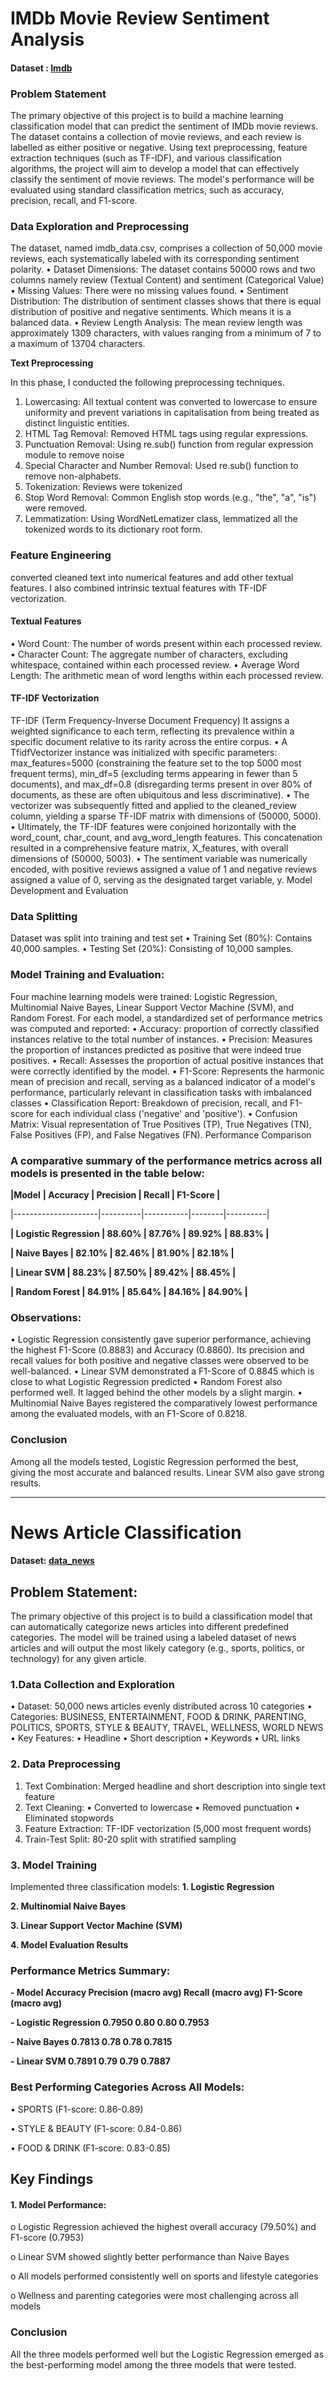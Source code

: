 # **IMDb Movie Review Sentiment Analysis**

#### Dataset : [Imdb](https://docs.google.com/spreadsheets/d/106x15uz8ccQ6Wvpc8-sYjXisBN8vewS435I7z3wd4sw/edit?gid=1889101679#gid=1889101679)

### **Problem Statement**
  
The primary objective of this project is to build a machine learning classification model that
can predict the sentiment of IMDb movie reviews. The dataset contains a collection of movie
reviews, and each review is labelled as either positive or negative.
Using text preprocessing, feature extraction techniques (such as TF-IDF), and various
classification algorithms, the project will aim to develop a model that can effectively classify
the sentiment of movie reviews. The model's performance will be evaluated using standard
classification metrics, such as accuracy, precision, recall, and F1-score.

### **Data Exploration and Preprocessing**
 
The dataset, named imdb_data.csv, comprises a collection of 50,000 movie reviews, each systematically labeled with its corresponding sentiment polarity.
•	Dataset Dimensions: The dataset contains 50000 rows and two columns namely review (Textual Content) and sentiment (Categorical Value)
•	Missing Values: There were no missing values found.
•	Sentiment Distribution: The distribution of sentiment classes shows that there is equal distribution of positive and negative sentiments. Which means it is a balanced data.
•	Review Length Analysis: The mean review length was approximately 1309 characters, with values ranging from a minimum of 7 to a maximum of 13704 characters.

  **Text Preprocessing**
  
  In this phase, I conducted the following preprocessing techniques.
  1.	Lowercasing: All textual content was converted to lowercase to ensure uniformity and prevent variations in capitalisation from being treated as distinct linguistic entities.
  2.	HTML Tag Removal: Removed HTML tags using regular expressions.
  3.	Punctuation Removal: Using re.sub() function from regular expression module to remove noise
  4.	Special Character and Number Removal: Used re.sub() function to remove non-alphabets.
  5.	Tokenization: Reviews were tokenized
  6.	Stop Word Removal: Common English stop words (e.g., "the", "a", "is") were removed.
  7.	Lemmatization: Using WordNetLematizer class, lemmatized all the tokenized words to its dictionary root form.
     
  ### **Feature Engineering**
  converted cleaned text into numerical features and add other textual features. I also combined intrinsic textual features with TF-IDF vectorization.

  #### Textual Features
  •	Word Count: The number of words present within each processed review.
  •	Character Count: The aggregate number of characters, excluding whitespace, contained within each processed review.
  •	Average Word Length: The arithmetic mean of word lengths within each processed review.
  
  #### TF-IDF Vectorization
  
  TF-IDF (Term Frequency-Inverse Document Frequency) It assigns a weighted significance to each term, reflecting its prevalence within a specific document relative to its rarity across the entire corpus.
  •	A TfidfVectorizer instance was initialized with specific parameters: max_features=5000 (constraining the feature set to the top 5000 most frequent terms), min_df=5 (excluding terms appearing in fewer than 5     documents), and max_df=0.8 (disregarding terms present in over 80% of documents, as these are often ubiquitous and less discriminative).
  •	The vectorizer was subsequently fitted and applied to the cleaned_review column, yielding a sparse TF-IDF matrix with dimensions of (50000, 5000).
  •	Ultimately, the TF-IDF features were conjoined horizontally with the word_count, char_count, and avg_word_length features. This concatenation resulted in a comprehensive feature matrix, X_features, with         overall dimensions of (50000, 5003).
  •	The sentiment variable was numerically encoded, with positive reviews assigned a value of 1 and negative reviews assigned a value of 0, serving as the designated target variable, y.
 Model Development and Evaluation
 
 ### Data Splitting
  Dataset was split into training and test set
•	Training Set (80%): Contains 40,000 samples.
•	Testing Set (20%): Consisting of 10,000 samples.

### **Model Training and Evaluation:**
Four machine learning models were trained: Logistic Regression, Multinomial Naive Bayes, Linear Support Vector Machine (SVM), and Random Forest. For each model, a standardized set of performance metrics was computed and reported:
•	Accuracy:  proportion of correctly classified instances relative to the total number of instances.
•	Precision: Measures the proportion of instances predicted as positive that were indeed true positives.
•	Recall: Assesses the proportion of actual positive instances that were correctly identified by the model.
•	F1-Score: Represents the harmonic mean of precision and recall, serving as a balanced indicator of a model's performance, particularly relevant in classification tasks with imbalanced classes 
•	Classification Report:  Breakdown of precision, recall, and F1-score for each individual class ('negative' and 'positive').
•	Confusion Matrix: Visual representation of True Positives (TP), True Negatives (TN), False Positives (FP), and False Negatives (FN).
 Performance Comparison
 
### **A comparative summary of the performance metrics across all models is presented in the table below:**

  

   **|Model**           **| Accuracy | Precision | Recall | F1-Score |**
  
|---------------------|----------|-----------|--------|----------|

 **| Logistic Regression | 88.60%   | 87.76%    | 89.92% | 88.83%   |**
 
 **| Naive Bayes         | 82.10%   | 82.46%    | 81.90% | 82.18%   |**
 
 **| Linear SVM          | 88.23%   | 87.50%    | 89.42% | 88.45%   |**
 
 **| Random Forest       | 84.91%   | 85.64%    | 84.16% | 84.90%   |**

    
### **Observations:**

•	Logistic Regression consistently gave superior performance, achieving the highest F1-Score (0.8883) and Accuracy (0.8860). Its precision and recall values for both positive and negative classes were observed to be well-balanced.
•	Linear SVM demonstrated a F1-Score of 0.8845 which is close to what Logistic Regression predicted
•	Random Forest also performed well. It lagged behind the other models by a slight margin.
•	Multinomial Naive Bayes registered the comparatively lowest performance among the evaluated models, with an F1-Score of 0.8218.

### **Conclusion**

Among all the models tested, Logistic Regression performed the best, giving the most accurate and balanced results. Linear SVM also gave strong results. 


---------------------------------------------------------------------------------------------------------------------------------------------------------------------------------------------------------------------


# News Article Classification
 
  #### Dataset: [data_news](https://docs.google.com/spreadsheets/d/1m4YMfqQxo_DcbtzGqbfZitvJmytbWUE8qjixhHmtadk/edit?gid=1552269726#gid=1552269726)

## Problem Statement:
The primary objective of this project is to build a classification model that can automatically
categorize news articles into different predefined categories. The model will be trained using
a labeled dataset of news articles and will output the most likely category (e.g., sports,
politics, or technology) for any given article.

### 1.Data Collection and Exploration
•	Dataset: 50,000 news articles evenly distributed across 10 categories
•	Categories: BUSINESS, ENTERTAINMENT, FOOD & DRINK, PARENTING, POLITICS, SPORTS, STYLE & BEAUTY, TRAVEL, WELLNESS, WORLD NEWS
•	Key Features:
•	Headline
•	Short description
•	Keywords
•	URL links
### 2. Data Preprocessing
1.	Text Combination: Merged headline and short description into single text feature
2.	Text Cleaning:
  •	Converted to lowercase
  •	Removed punctuation
  •	Eliminated stopwords
3.	Feature Extraction: TF-IDF vectorization (5,000 most frequent words)
4.	Train-Test Split: 80-20 split with stratified sampling


### 3. Model Training
Implemented three classification models:
  **1.	Logistic Regression**
  
  **2.	Multinomial Naive Bayes**
  
  **3.	Linear Support Vector Machine (SVM)**
  
  **4. Model Evaluation Results**

### Performance Metrics Summary:

**- Model	Accuracy	Precision (macro avg)	Recall (macro avg)	F1-Score (macro avg)**

**- Logistic Regression	0.7950	0.80	0.80	0.7953**

**- Naive Bayes	0.7813	0.78	0.78	0.7815**

**- Linear SVM	0.7891	0.79	0.79	0.7887**

### Best Performing Categories Across All Models:

•	SPORTS (F1-score: 0.86-0.89)

•	STYLE & BEAUTY (F1-score: 0.84-0.86)

•	FOOD & DRINK (F1-score: 0.83-0.85)
 
 ## Key Findings
  ####  1.	Model Performance:
o	Logistic Regression achieved the highest overall accuracy (79.50%) and F1-score (0.7953)

o	Linear SVM showed slightly better performance than Naive Bayes

o	All models performed consistently well on sports and lifestyle categories

o	Wellness and parenting categories were most challenging across all models

### Conclusion

All the three models performed well but the Logistic Regression emerged as the best-performing model among the three models that were tested. 

